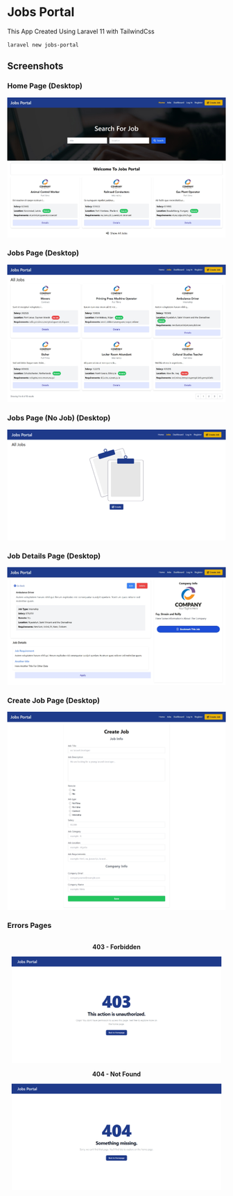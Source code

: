 # Jobs Portal

This App Created Using Laravel 11 with TailwindCss

```
laravel new jobs-portal
```

## Screenshots

### Home Page (Desktop)
![Home Page](/screenshots/Home.png "Home Page")

### Jobs Page (Desktop)
![Jobs Page](/screenshots/Jobs.png "Jobs Page")

### Jobs Page (No Job) (Desktop)
![Jobs Page No Job](/screenshots/Jobs-No_Jobs.png "Jobs Page No Job")

### Job Details Page (Desktop)
![Job Details Page](/screenshots/Details.png "Job Details Page")


### Create Job Page (Desktop)
![Create Job](/screenshots/Create.png "Create Job")

### Errors Pages


<!-- <p align="center">
    <img src="./screenshots/Forbidden.png" alt="403" width="580" />
    <img src="./screenshots/Not-Found.png" alt="404" width="580" />
</p> -->

<div align="center">
    <div style="display: inline-block; text-align: center; margin: 0 10px;">
        <p><strong>403 - Forbidden</strong></p>
        <img src="./screenshots/Forbidden.png" alt="403" width="570" />
    </div>
    <div style="display: inline-block; text-align: center; margin: 0 10px;">
        <p><strong>404 - Not Found</strong></p>
        <img src="./screenshots/Not-Found.png" alt="404" width="570" />
    </div>
</div>
